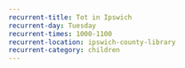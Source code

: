 ```yaml
---
recurrent-title: Tot in Ipswich
recurrent-day: Tuesday
recurrent-times: 1000-1100
recurrent-location: ipswich-county-library
recurrent-category: children
---
```

